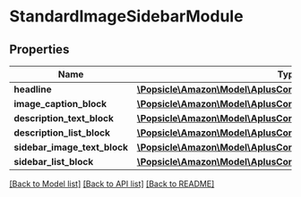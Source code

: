 # StandardImageSidebarModule

## Properties
Name | Type | Description | Notes
------------ | ------------- | ------------- | -------------
**headline** | [**\Popsicle\Amazon\Model\AplusContent\TextComponent**](TextComponent.md) |  | [optional] 
**image_caption_block** | [**\Popsicle\Amazon\Model\AplusContent\StandardImageCaptionBlock**](StandardImageCaptionBlock.md) |  | [optional] 
**description_text_block** | [**\Popsicle\Amazon\Model\AplusContent\StandardTextBlock**](StandardTextBlock.md) |  | [optional] 
**description_list_block** | [**\Popsicle\Amazon\Model\AplusContent\StandardTextListBlock**](StandardTextListBlock.md) |  | [optional] 
**sidebar_image_text_block** | [**\Popsicle\Amazon\Model\AplusContent\StandardImageTextBlock**](StandardImageTextBlock.md) |  | [optional] 
**sidebar_list_block** | [**\Popsicle\Amazon\Model\AplusContent\StandardTextListBlock**](StandardTextListBlock.md) |  | [optional] 

[[Back to Model list]](../../README.md#documentation-for-models) [[Back to API list]](../../README.md#documentation-for-api-endpoints) [[Back to README]](../../README.md)

